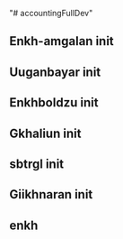 "# accountingFullDev"

## Enkh-amgalan init
## Uuganbayar init
## Enkhboldzu init
## Gkhaliun init
## sbtrgl init


## Giikhnaran init

## enkh

